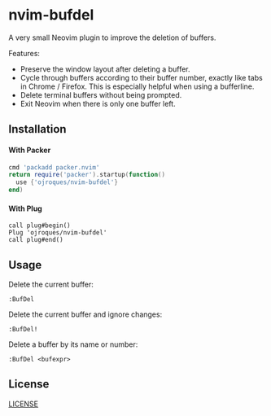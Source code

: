# nvim-bufdel

A very small Neovim plugin to improve the deletion of buffers.

Features:
* Preserve the window layout after deleting a buffer.
* Cycle through buffers according to their buffer number, exactly like tabs in
  Chrome / Firefox. This is especially helpful when using a bufferline.
* Delete terminal buffers without being prompted.
* Exit Neovim when there is only one buffer left.

## Installation

#### With Packer
```lua
cmd 'packadd packer.nvim'
return require('packer').startup(function()
  use {'ojroques/nvim-bufdel'}
end)
```

#### With Plug
```vim
call plug#begin()
Plug 'ojroques/nvim-bufdel'
call plug#end()
```

## Usage
Delete the current buffer:
```vim
:BufDel
```

Delete the current buffer and ignore changes:
```vim
:BufDel!
```

Delete a buffer by its name or number:
```vim
:BufDel <bufexpr>
```

## License
[LICENSE](./LICENSE)
